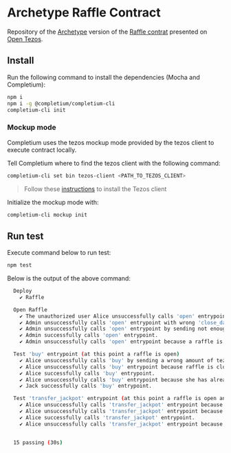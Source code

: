 # Archetype Raffle Contract

Repository of the [Archetype](https://archetype-lang.org/) version of the [Raffle contrat](https://opentezos.com/archetype/raffle-example/raffle-contract) presented on [Open Tezos](https://opentezos.com/).

## Install

Run the following command to install the dependencies (Mocha and Completium):

```bash
npm i
npm i -g @completium/completium-cli
completium-cli init
```

### Mockup mode

Completium uses the tezos mockup mode provided by the tezos client to execute contract locally.

Tell Completium where to find the tezos client with the following command:
```bash
completium-cli set bin tezos-client <PATH_TO_TEZOS_CLIENT>
```

> Follow these [instructions](https://assets.tqtezos.com/docs/setup/1-tezos-client/) to install the Tezos client

Initialize the mockup mode with:
```bash
completium-cli mockup init
```

## Run test

Execute command below to run test:

```bash
npm test
```

Below is the output of the above command:

```bash
  Deploy
    ✔ Raffle

  Open Raffle
    ✔ The unauthorized user Alice unsuccessfully calls 'open' entrypoint.
    ✔ Admin unsuccessfully calls 'open' entrypoint with wrong 'close_date'.
    ✔ Admin unsuccessfully calls 'open' entrypoint by sending not enough tez to the contract.
    ✔ Admin successfully calls 'open' entrypoint.
    ✔ Admin unsuccessfully calls 'open' entrypoint because a raffle is already open.

  Test 'buy' entrypoint (at this point a raffle is open)
    ✔ Alice unsuccessfully calls 'buy' by sending a wrong amount of tez.
    ✔ Alice unsuccessfully calls 'buy' entrypoint because raffle is closed.
    ✔ Alice successfully calls 'buy' entrypoint.
    ✔ Alice unsuccessfully calls 'buy' entrypoint because she has already bought one.
    ✔ Jack successfully calls 'buy' entrypoint.

  Test 'transfer_jackpot' entrypoint (at this point a raffle is open and two players participated)
    ✔ Alice unsuccessfully calls 'transfer_jackpot' entrypoint because it is before the 'close_date'.
    ✔ Alice unsuccessfully calls 'transfer_jackpot' entrypoint because of an invalid chest key.
    ✔ Alice successfully calls 'transfer_jackpot' entrypoint.
    ✔ Alice unsuccessfully calls 'transfer_jackpot' entrypoint because jackpot is already transferred.


  15 passing (30s)
```